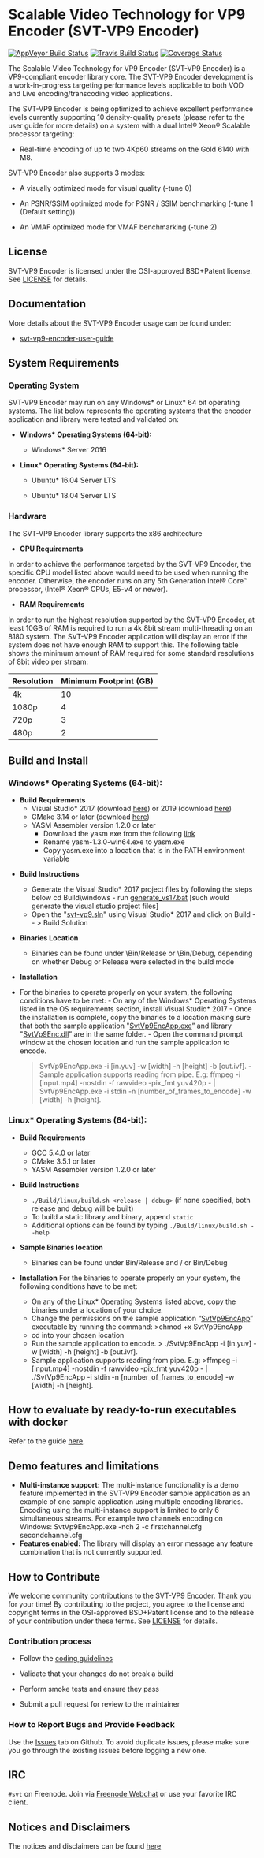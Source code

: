 # Scalable Video Technology for VP9 Encoder (SVT-VP9 Encoder)
[![AppVeyor Build Status](https://ci.appveyor.com/api/projects/status/github/OpenVisualCloud/SVT-VP9?branch=master&svg=true)](https://ci.appveyor.com/project/OpenVisualCloud/SVT-VP9)
[![Travis Build Status](https://travis-ci.org/OpenVisualCloud/SVT-VP9.svg?branch=master)](https://travis-ci.org/OpenVisualCloud/SVT-VP9)
[![Coverage Status](https://coveralls.io/repos/github/OpenVisualCloud/SVT-VP9/badge.svg?branch=master)](https://coveralls.io/github/OpenVisualCloud/SVT-VP9?branch=master)

The Scalable Video Technology for VP9 Encoder (SVT-VP9 Encoder) is a VP9-compliant encoder library core. The SVT-VP9 Encoder development is a work-in-progress targeting performance levels applicable to both VOD and Live encoding/transcoding video applications.

The SVT-VP9 Encoder is being optimized to achieve excellent performance levels currently supporting 10 density-quality presets (please refer to the user guide for more details) on a system with a dual Intel® Xeon® Scalable processor targeting:

- Real-time encoding of up to two 4Kp60 streams on the Gold 6140 with M8.

SVT-VP9 Encoder also supports 3 modes:

- A visually optimized mode for visual quality (-tune 0)

- An PSNR/SSIM optimized mode for PSNR / SSIM benchmarking (-tune 1 (Default setting))

- An VMAF optimized mode for VMAF benchmarking (-tune 2)

## License

SVT-VP9 Encoder is licensed under the OSI-approved BSD+Patent license. See [LICENSE](LICENSE.md) for details.

## Documentation

More details about the SVT-VP9 Encoder usage can be found under:
-   [svt-vp9-encoder-user-guide](Docs/svt-vp9_encoder_user_guide.md)

## System Requirements

### Operating System

SVT-VP9 Encoder may run on any Windows* or Linux* 64 bit operating systems. The list below represents the operating systems that the encoder application and library were tested and validated on:

* __Windows* Operating Systems (64-bit):__

    -  Windows* Server 2016

* __Linux* Operating Systems (64-bit):__

    -  Ubuntu* 16.04 Server LTS

    -  Ubuntu* 18.04 Server LTS

### Hardware

The SVT-VP9 Encoder library supports the x86 architecture

* __CPU Requirements__

In order to achieve the performance targeted by the SVT-VP9 Encoder, the specific CPU model listed above would need to be used when running the encoder. Otherwise, the encoder runs on any 5th Generation Intel® Core™ processor, (Intel® Xeon® CPUs, E5-v4 or newer).

* __RAM Requirements__

In order to run the highest resolution supported by the SVT-VP9 Encoder, at least 10GB of RAM is required to run a 4k 8bit stream multi-threading on an 8180 system. The SVT-VP9 Encoder application will display an error if the system does not have enough RAM to support this. The following table shows the minimum amount of RAM required for some standard resolutions of 8bit video per stream:

|        Resolution         | Minimum Footprint (GB)|
|-----------------------|-----------------------|
|        4k                 |           10             |
|        1080p             |            4          |
|        720p             |            3          |
|        480p             |            2          |

## Build and Install

### Windows* Operating Systems (64-bit):

- __Build Requirements__
  - Visual Studio* 2017 (download [here](https://www.visualstudio.com/vs/older-downloads/)) or 2019 (download [here](https://visualstudio.microsoft.com/downloads/))
  - CMake 3.14 or later (download [here](https://github.com/Kitware/CMake/releases/download/v3.14.4/cmake-3.14.4-win64-x64.msi))
  - YASM Assembler version 1.2.0 or later
    - Download the yasm exe from the following [link](http://www.tortall.net/projects/yasm/releases/yasm-1.3.0-win64.exe)
    - Rename yasm-1.3.0-win64.exe to yasm.exe
    - Copy yasm.exe into a location that is in the PATH environment variable

* __Build Instructions__
    -    Generate the Visual Studio* 2017 project files by following the steps below cd Build\windows
        -    run <u>generate_vs17.bat</u> [such would generate the visual studio project files]
    -    Open the "<u>svt-vp9.sln</u>" using Visual Studio* 2017 and click on Build -- > Build Solution

* __Binaries Location__
    -   Binaries can be found under <repo dir>\Bin/Release or <repo dir>\Bin/Debug, depending on whether Debug or Release were selected in the build mode

* __Installation__
-    For the binaries to operate properly on your system, the following conditions have to be met:
    -    On any of the Windows* Operating Systems listed in the OS requirements section, install Visual Studio* 2017
    -    Once the installation is complete, copy the binaries to a location making sure that both the sample application "<u>SvtVp9EncApp.exe</u>” and library "<u>SvtVp9Enc.dll</u>” are in the same folder.
    -    Open the command prompt window at the chosen location and run the sample application to encode.
        > SvtVp9EncApp.exe -i [in.yuv] -w [width] -h [height] -b [out.ivf].
    -    Sample application supports reading from pipe. E.g:
        > ffmpeg -i [input.mp4] -nostdin -f rawvideo -pix_fmt yuv420p - | SvtVp9EncApp.exe -i stdin -n [number_of_frames_to_encode] -w [width] -h [height].

### Linux* Operating Systems (64-bit):

* __Build Requirements__
     -    GCC 5.4.0 or later
     -    CMake 3.5.1 or later
     -    YASM Assembler version 1.2.0 or later

* __Build Instructions__
     - `./Build/linux/build.sh <release | debug>` (if none specified, both release and debug will be built)
     - To build a static library and binary, append `static`
     - Additional options can be found by typing `./Build/linux/build.sh --help`

* __Sample Binaries location__
     -    Binaries can be found under Bin/Release and / or Bin/Debug

* __Installation__
For the binaries to operate properly on your system, the following conditions have to be met:
    -    On any of the Linux* Operating Systems listed above, copy the binaries under a location of your choice.
    -    Change the permissions on the sample application “<u>SvtVp9EncApp</u>” executable by running the         command:
        >chmod +x SvtVp9EncApp
    -    cd into your chosen location
    -    Run the sample application to encode.
        >    ./SvtVp9EncApp -i [in.yuv] -w [width] -h [height] -b [out.ivf].
    -    Sample application supports reading from pipe. E.g:
        >ffmpeg -i [input.mp4] -nostdin -f rawvideo -pix_fmt yuv420p - | ./SvtVp9EncApp -i stdin -n [number_of_frames_to_encode] -w [width] -h [height].

## How to evaluate by ready-to-run executables with docker

Refer to the guide [here](https://github.com/OpenVisualCloud/Dockerfiles/blob/master/doc/svt.md#Evaluate-SVT).

## Demo features and limitations

-  **Multi-instance support:** The multi-instance functionality is a demo feature implemented in the SVT-VP9 Encoder sample application as an example of one sample application using multiple encoding libraries. Encoding using the multi-instance support is limited to only 6 simultaneous streams. For example two channels encoding on Windows: SvtVp9EncApp.exe -nch 2 -c firstchannel.cfg secondchannel.cfg
-  **Features enabled:** The library will display an error message any feature combination that is not currently supported.

## How to Contribute

We welcome community contributions to the SVT-VP9 Encoder. Thank you for your time! By contributing to the project, you agree to the license and copyright terms in the OSI-approved BSD+Patent license and to the release of your contribution under these terms. See [LICENSE](LICENSE.md) for details.

### Contribution process

-  Follow the [coding guidelines](STYLE.md)

-  Validate that your changes do not break a build

-  Perform smoke tests and ensure they pass

-  Submit a pull request for review to the maintainer

### How to Report Bugs and Provide Feedback

Use the [Issues](https://github.com/OpenVisualCloud/SVT-VP9/issues) tab on Github. To avoid duplicate issues, please make sure you go through the existing issues before logging a new one.

## IRC

`#svt` on Freenode. Join via [Freenode Webchat](https://webchat.freenode.net/?channels=svt) or use your favorite IRC client.

## Notices and Disclaimers

The notices and disclaimers can be found [here](NOTICES.md)
